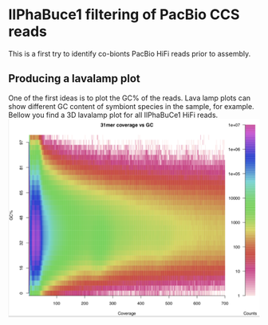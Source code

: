 # IlPhaBuce1 filtering of PacBio CCS reads

This is a first try to identify co-bionts PacBio HiFi reads prior to assembly.

## Producing a lavalamp plot
One of the first ideas is to plot the GC% of the reads. Lava lamp plots can show different GC content of symbiont species in the sample, for example. Bellow you find a 3D lavalamp plot for all IlPhaBuCe1 HiFi reads. 
![Screenshot](image.png)
